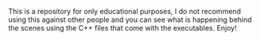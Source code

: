 This is a repository for only educational purposes, I do not recommend using this against other people and you can see what is happening behind the scenes 
using the C++ files that come with the executables. 
Enjoy! 
